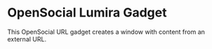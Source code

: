 OpenSocial Lumira Gadget
======

This OpenSocial URL gadget creates a window with content from an external URL.
